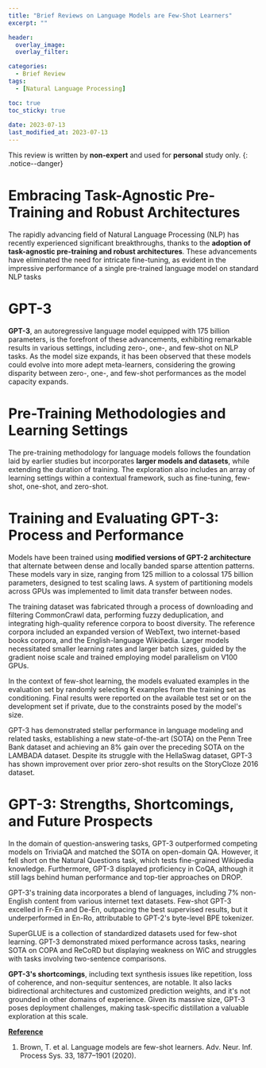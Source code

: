 ```yaml
---
title: "Brief Reviews on Language Models are Few-Shot Learners"
excerpt: ""

header:
  overlay_image: 
  overlay_filter: 

categories:
  - Brief Review
tags:
  - [Natural Language Processing]

toc: true
toc_sticky: true
 
date: 2023-07-13
last_modified_at: 2023-07-13
---
```


This review is written by **non-expert** and used for **personal** study only.
{: .notice--danger}

# Embracing Task-Agnostic Pre-Training and Robust Architectures
The rapidly advancing field of Natural Language Processing (NLP) has recently experienced significant breakthroughs, thanks to the **adoption of task-agnostic pre-training and robust architectures**. These advancements have eliminated the need for intricate fine-tuning, as evident in the impressive performance of a single pre-trained language model on standard NLP tasks

# GPT-3
**GPT-3**, an autoregressive language model equipped with 175 billion parameters, is the forefront of these advancements, exhibiting remarkable results in various settings, including zero-, one-, and few-shot on NLP tasks. As the model size expands, it has been observed that these models could evolve into more adept meta-learners, considering the growing disparity between zero-, one-, and few-shot performances as the model capacity expands.

# Pre-Training Methodologies and Learning Settings
The pre-training methodology for language models follows the foundation laid by earlier studies but incorporates **larger models and datasets**, while extending the duration of training. The exploration also includes an array of learning settings within a contextual framework, such as fine-tuning, few-shot, one-shot, and zero-shot.

# Training and Evaluating GPT-3: Process and Performance
Models have been trained using **modified versions of GPT-2 architecture** that alternate between dense and locally banded sparse attention patterns. These models vary in size, ranging from 125 million to a colossal 175 billion parameters, designed to test scaling laws. A system of partitioning models across GPUs was implemented to limit data transfer between nodes.

The training dataset was fabricated through a process of downloading and filtering CommonCrawl data, performing fuzzy deduplication, and integrating high-quality reference corpora to boost diversity. The reference corpora included an expanded version of WebText, two internet-based books corpora, and the English-language Wikipedia. Larger models necessitated smaller learning rates and larger batch sizes, guided by the gradient noise scale and trained employing model parallelism on V100 GPUs.

In the context of few-shot learning, the models evaluated examples in the evaluation set by randomly selecting K examples from the training set as conditioning. Final results were reported on the available test set or on the development set if private, due to the constraints posed by the model's size.

GPT-3 has demonstrated stellar performance in language modeling and related tasks, establishing a new state-of-the-art (SOTA) on the Penn Tree Bank dataset and achieving an 8% gain over the preceding SOTA on the LAMBADA dataset. Despite its struggle with the HellaSwag dataset, GPT-3 has shown improvement over prior zero-shot results on the StoryCloze 2016 dataset.

# GPT-3: Strengths, Shortcomings, and Future Prospects
In the domain of question-answering tasks, GPT-3 outperformed competing models on TriviaQA and matched the SOTA on open-domain QA. However, it fell short on the Natural Questions task, which tests fine-grained Wikipedia knowledge. Furthermore, GPT-3 displayed proficiency in CoQA, although it still lags behind human performance and top-tier approaches on DROP.

GPT-3's training data incorporates a blend of languages, including 7% non-English content from various internet text datasets. Few-shot GPT-3 excelled in Fr-En and De-En, outpacing the best supervised results, but it underperformed in En-Ro, attributable to GPT-2's byte-level BPE tokenizer.

SuperGLUE is a collection of standardized datasets used for few-shot learning. GPT-3 demonstrated mixed performance across tasks, nearing SOTA on COPA and ReCoRD but displaying weakness on WiC and struggles with tasks involving two-sentence comparisons.

**GPT-3's shortcomings**, including text synthesis issues like repetition, loss of coherence, and non-sequitur sentences, are notable. It also lacks bidirectional architectures and customized prediction weights, and it's not grounded in other domains of experience. Given its massive size, GPT-3 poses deployment challenges, making task-specific distillation a valuable exploration at this scale.



**<U>Reference</U>**

1. Brown, T. et al. Language models are few-shot learners. Adv. Neur. Inf. Process Sys. 33, 1877–1901 (2020).